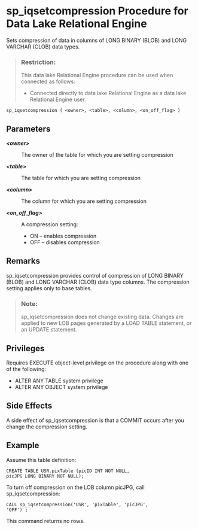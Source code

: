 <!-- loioa5fcfb3684f21015831aa4be64bd5962 -->

# sp\_iqsetcompression Procedure for Data Lake Relational Engine

Sets compression of data in columns of LONG BINARY \(BLOB\) and LONG VARCHAR \(CLOB\) data types.



> ### Restriction:  
> This data lake Relational Engine procedure can be used when connected as follows:
> 
> -   Connected directly to data lake Relational Engine as a data lake Relational Engine user.



```
sp_iqsetcompression ( <owner>, <table>, <column>, <on_off_flag> )
```



<a name="loioa5fcfb3684f21015831aa4be64bd5962__iq_iquda_115"/>

## Parameters


<dl>
<dt><b>

*<owner\>*

</b></dt>
<dd>

The owner of the table for which you are setting compression



</dd><dt><b>

*<table\>*

</b></dt>
<dd>

The table for which you are setting compression



</dd><dt><b>

*<column\>*

</b></dt>
<dd>

The column for which you are setting compression



</dd><dt><b>

*<on\_off\_flag\>*

</b></dt>
<dd>

A compression setting:

-   ON – enables compression
-   OFF – disables compression



</dd>
</dl>



<a name="loioa5fcfb3684f21015831aa4be64bd5962__iq_iquda_117"/>

## Remarks

sp\_iqsetcompression provides control of compression of LONG BINARY \(BLOB\) and LONG VARCHAR \(CLOB\) data type columns. The compression setting applies only to base tables.

> ### Note:  
> sp\_iqsetcompression does not change existing data. Changes are applied to new LOB pages generated by a LOAD TABLE statement, or an UPDATE statement.



<a name="loioa5fcfb3684f21015831aa4be64bd5962__iq_iquda_116"/>

## Privileges

Requires EXECUTE object-level privilege on the procedure along with one of the following:

-   ALTER ANY TABLE system privilege
-   ALTER ANY OBJECT system privilege



## Side Effects

A side effect of sp\_iqsetcompression is that a COMMIT occurs after you change the compression setting.



<a name="loioa5fcfb3684f21015831aa4be64bd5962__iq_iquda_119"/>

## Example

Assume this table definition:

```
CREATE TABLE USR.pixTable (picID INT NOT NULL,
picJPG LONG BINARY NOT NULL);
```

To turn off compression on the LOB column picJPG, call sp\_iqsetcompression:

```
CALL sp_iqsetcompression('USR', 'pixTable', 'picJPG',
'OFF') ;
```

This command returns no rows.

